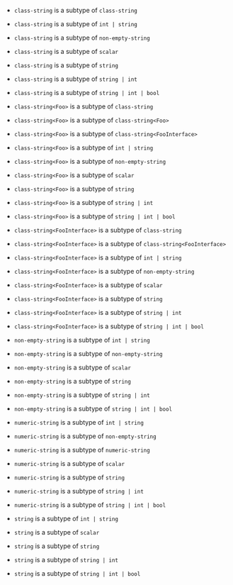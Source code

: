 - `class-string` is a subtype of `class-string`
- `class-string` is a subtype of `int | string`
- `class-string` is a subtype of `non-empty-string`
- `class-string` is a subtype of `scalar`
- `class-string` is a subtype of `string`
- `class-string` is a subtype of `string | int`
- `class-string` is a subtype of `string | int | bool`

- `class-string<Foo>` is a subtype of `class-string`
- `class-string<Foo>` is a subtype of `class-string<Foo>`
- `class-string<Foo>` is a subtype of `class-string<FooInterface>`
- `class-string<Foo>` is a subtype of `int | string`
- `class-string<Foo>` is a subtype of `non-empty-string`
- `class-string<Foo>` is a subtype of `scalar`
- `class-string<Foo>` is a subtype of `string`
- `class-string<Foo>` is a subtype of `string | int`
- `class-string<Foo>` is a subtype of `string | int | bool`

- `class-string<FooInterface>` is a subtype of `class-string`
- `class-string<FooInterface>` is a subtype of `class-string<FooInterface>`
- `class-string<FooInterface>` is a subtype of `int | string`
- `class-string<FooInterface>` is a subtype of `non-empty-string`
- `class-string<FooInterface>` is a subtype of `scalar`
- `class-string<FooInterface>` is a subtype of `string`
- `class-string<FooInterface>` is a subtype of `string | int`
- `class-string<FooInterface>` is a subtype of `string | int | bool`

- `non-empty-string` is a subtype of `int | string`
- `non-empty-string` is a subtype of `non-empty-string`
- `non-empty-string` is a subtype of `scalar`
- `non-empty-string` is a subtype of `string`
- `non-empty-string` is a subtype of `string | int`
- `non-empty-string` is a subtype of `string | int | bool`

- `numeric-string` is a subtype of `int | string`
- `numeric-string` is a subtype of `non-empty-string`
- `numeric-string` is a subtype of `numeric-string`
- `numeric-string` is a subtype of `scalar`
- `numeric-string` is a subtype of `string`
- `numeric-string` is a subtype of `string | int`
- `numeric-string` is a subtype of `string | int | bool`

- `string` is a subtype of `int | string`
- `string` is a subtype of `scalar`
- `string` is a subtype of `string`
- `string` is a subtype of `string | int`
- `string` is a subtype of `string | int | bool`
